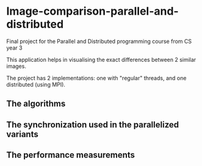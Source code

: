 # Image-comparison-parallel-and-distributed
Final project for the Parallel and Distributed programming course from CS year 3

This application helps in visualising the exact differences between 2 similar images.

The project has 2 implementations: one with "regular" threads, and one distributed (using MPI).

The algorithms
- 

The synchronization used in the parallelized variants
-

The performance measurements
-
